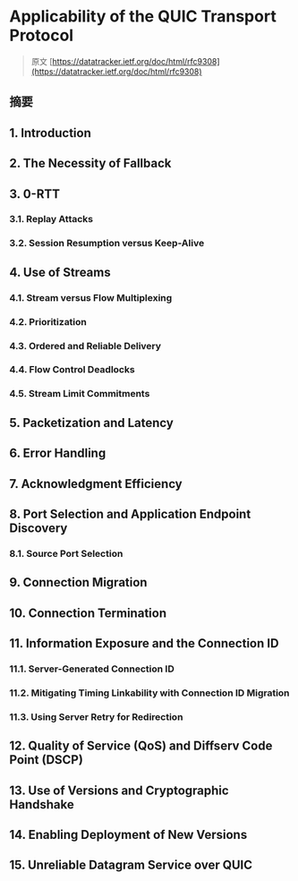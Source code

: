# Applicability of the QUIC Transport Protocol

> 原文 [https://datatracker.ietf.org/doc/html/rfc9308](https://datatracker.ietf.org/doc/html/rfc9308)

## 摘要

## 1. Introduction

## 2. The Necessity of Fallback

## 3. 0-RTT

### 3.1. Replay Attacks

### 3.2. Session Resumption versus Keep-Alive

## 4. Use of Streams

### 4.1. Stream versus Flow Multiplexing

### 4.2. Prioritization

### 4.3. Ordered and Reliable Delivery

### 4.4. Flow Control Deadlocks

### 4.5. Stream Limit Commitments

## 5. Packetization and Latency

## 6. Error Handling

## 7. Acknowledgment Efficiency

## 8. Port Selection and Application Endpoint Discovery

### 8.1. Source Port Selection

## 9. Connection Migration

## 10. Connection Termination

## 11. Information Exposure and the Connection ID

### 11.1. Server-Generated Connection ID

### 11.2. Mitigating Timing Linkability with Connection ID Migration

### 11.3. Using Server Retry for Redirection

## 12. Quality of Service (QoS) and Diffserv Code Point (DSCP)

## 13. Use of Versions and Cryptographic Handshake

## 14. Enabling Deployment of New Versions

## 15. Unreliable Datagram Service over QUIC